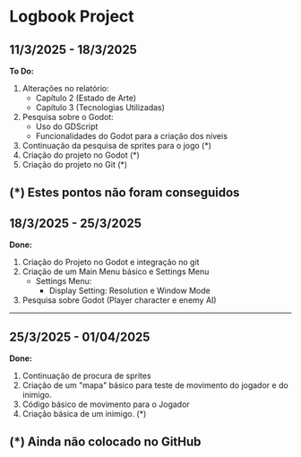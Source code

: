# Logbook Project

## 11/3/2025 - 18/3/2025
**To Do:**
1. Alterações no relatório:
	* Capítulo 2 (Estado de Arte)
	* Capítulo 3 (Tecnologias Utilizadas)
2. Pesquisa sobre o Godot:
	* Uso do GDScript
	* Funcionalidades do Godot para a criação dos níveis
3. Continuação da pesquisa de sprites para o jogo (*)	
4. Criação do projeto no Godot (*)
5. Criação do projeto no Git (*)

(*) Estes pontos não foram conseguidos
---------------------------------------------------------------------------
## 18/3/2025 - 25/3/2025
**Done:**
1. Criação do Projeto no Godot e integração no git
2. Criação de um Main Menu básico e Settings Menu
	* Settings Menu:
		* Display Setting: Resolution e Window Mode
3. Pesquisa sobre Godot (Player character e enemy AI)
---------------------------------------------------------------------------
## 25/3/2025 - 01/04/2025
**Done:**
1. Continuação de procura de sprites
2. Criação de um "mapa" básico para teste de movimento do jogador e do inimigo.
3. Código básico de movimento para o Jogador
4. Criação básica de um inimigo. (*)

(*) Ainda não colocado no GitHub
---------------------------------------------------------------------------